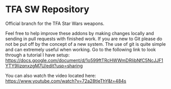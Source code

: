 # TFA SW Repository
Official branch for the TFA Star Wars weapons. 

Feel free to help improve these addons by making changes locally and sending in pull requests with finished work. If you are new to Git please do not be put off by the concept of a new system. The use of git is quite simple and can extremely useful when working. Go to the following link to look through a tutorial I have setup: 
https://docs.google.com/document/d/1o599ftTRcHWWmDRIibNfC5NcJJF1YTY9IizqnxzgM7U/edit?usp=sharing

You can also watch the video located here: 
https://www.youtube.com/watch?v=72a28tleThY&t=484s